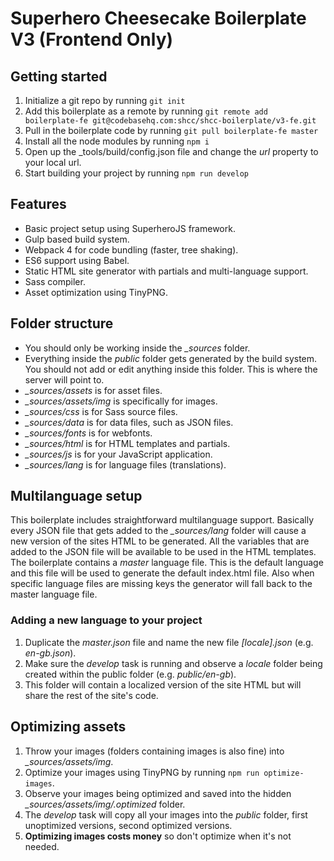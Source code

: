 # Superhero Cheesecake Boilerplate V3 (Frontend Only)

## Getting started
1. Initialize a git repo by running `git init`
2. Add this boilerplate as a remote by running `git remote add boilerplate-fe git@codebasehq.com:shcc/shcc-boilerplate/v3-fe.git`
3. Pull in the boilerplate code by running `git pull boilerplate-fe master`
4. Install all the node modules by running `npm i`
5. Open up the _tools/build/config.json file and change the *url* property to your local url.
6. Start building your project by running `npm run develop`

## Features
* Basic project setup using SuperheroJS framework.
* Gulp based build system.
* Webpack 4 for code bundling (faster, tree shaking).
* ES6 support using Babel.
* Static HTML site generator with partials and multi-language support.
* Sass compiler.
* Asset optimization using TinyPNG.

## Folder structure
* You should only be working inside the *_sources* folder.
* Everything inside the *public* folder gets generated by the build system. You should not add or edit anything inside this folder. This is where the server will point to.
* *_sources/assets* is for asset files.
* *_sources/assets/img* is specifically for images.
* *_sources/css* is for Sass source files.
* *_sources/data* is for data files, such as JSON files.
* *_sources/fonts* is for webfonts.
* *_sources/html* is for HTML templates and partials.
* *_sources/js* is for your JavaScript application.
* *_sources/lang* is for language files (translations).

## Multilanguage setup
This boilerplate includes straightforward multilanguage support. Basically every JSON file that gets added to the *_sources/lang* folder will cause a new version of the sites HTML to be generated. All the variables that are added to the JSON file will be available to be used in the HTML templates. The boilerplate contains a *master* language file. This is the default language and this file will be used to generate the default index.html file. Also when specific language files are missing keys the generator will fall back to the master language file.
### Adding a new language to your project
1. Duplicate the *master.json* file and name the new file *[locale].json* (e.g. *en-gb.json*).
2. Make sure the *develop* task is running and observe a *locale* folder being created within the public folder (e.g. *public/en-gb*).
3. This folder will contain a localized version of the site HTML but will share the rest of the site's code.

## Optimizing assets
1. Throw your images (folders containing images is also fine) into *_sources/assets/img*.
2. Optimize your images using TinyPNG by running `npm run optimize-images`.
3. Observe your images being optimized and saved into the hidden *_sources/assets/img/.optimized* folder.
4. The *develop* task will copy all your images into the *public* folder, first unoptimized versions, second optimized versions.
5. **Optimizing images costs money** so don't optimize when it's not needed.
